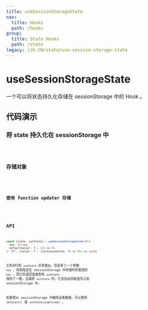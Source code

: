 ```yaml
---
title: useSessionStorageState
nav:
  title: Hooks
  path: /hooks
group:
  title: State Hooks
  path: /state
legacy: /zh-CN/state/use-session-storage-state
---
```


# useSessionStorageState

一个可以将状态持久化存储在 sessionStorage 中的 Hook 。

## 代码演示

### 将 state 持久化在 sessionStorage 中

<code src="./demo/demo1.tsx" />

### 存储对象

<code src="./demo/demo2.tsx" />

### 使用 function updater 存储

<code src="./demo/demo3.tsx" />

## API

```typescript
const [state, setState] = useSessionStorageState<T>(
  key: string,
  defaultValue?: T | (() => T),
): [T?, (value?: T | ((previousState: T) => T)) => void]
```
它的API和 `useState` 非常类似，但是多了一个参数 `key` ，用来指定在 sessionStorage 中存储时所使用的 `key` 。而它的返回值类型和 `useState` 保持了一致，当调用 `setState` 时，它会自动将新值写入到 sessionStorage 中。

如果想从 sessionStorage 中删除这条数据，可以使用 `setState()` 或 `setState(undefined)` 。
